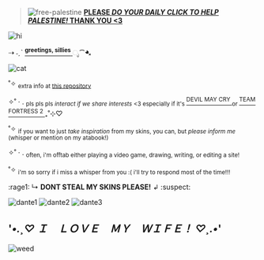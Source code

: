 > ![free-palestine](https://images-wixmp-ed30a86b8c4ca887773594c2.wixmp.com/f/3c6c2fb8-b01f-4643-ac66-9d2c8997f099/dgdu0co-9c478f4d-c5cc-4e2e-92fb-8348451745c1.png?token=eyJ0eXAiOiJKV1QiLCJhbGciOiJIUzI1NiJ9.eyJzdWIiOiJ1cm46YXBwOjdlMGQxODg5ODIyNjQzNzNhNWYwZDQxNWVhMGQyNmUwIiwiaXNzIjoidXJuOmFwcDo3ZTBkMTg4OTgyMjY0MzczYTVmMGQ0MTVlYTBkMjZlMCIsIm9iaiI6W1t7InBhdGgiOiJcL2ZcLzNjNmMyZmI4LWIwMWYtNDY0My1hYzY2LTlkMmM4OTk3ZjA5OVwvZGdkdTBjby05YzQ3OGY0ZC1jNWNjLTRlMmUtOTJmYi04MzQ4NDUxNzQ1YzEucG5nIn1dXSwiYXVkIjpbInVybjpzZXJ2aWNlOmZpbGUuZG93bmxvYWQiXX0.D65TFgBm-rCft23jNDrmQoLHZqZD8rd53eR1QIzt6JY) [**PLEASE _DO YOUR DAILY CLICK TO HELP PALESTINE!_ THANK YOU <3**](https://arab.org/click-to-help/palestine/)


![hi](https://i.imgur.com/Em2whpW.gif)

⇢ ˗ˏˋ <ins><sup> **greetings, sillies** </sup></ins> ೃ⁀➷

![cat](https://graphic.neocities.org/Katze_91.gif)

˚✧ <sub> extra info at [this repository](https://github.com/loudbarking/weedchiefer) </sub>

✧˚ · . <sub> pls pls pls *interact if we share interests* <3 especially if it's </sub> <ins> <sup> DEVIL MAY CRY </sup> </ins> <sub> or </sub> <ins> <sup> TEAM FORTRESS 2 </sup> </ins> ₊˚⊹♡

˚✧ <sub> if you want to just *take inspiration* from my skins, you can, but *please inform me* (whisper or mention on my atabook!) </sub>

✧˚ · . <sub> often, i'm offtab either playing a video game, drawing, writing, or editing a site! </sub>

˚✧ <sub> i'm so sorry if i miss a whisper from you :( i'll try to respond most of the time!!! </sub>

:rage1: ↳ **DONT STEAL MY SKINS PLEASE!** ↲ :suspect:

![dante1](https://64.media.tumblr.com/1de69da7a691dbac1faa215d60fb2d20/e3f3f86e16ebc0f4-53/s100x200/368ff1d802960cdc11b8693ef54d9ec79f61c11f.gifv)
![dante2](https://64.media.tumblr.com/4e86da647d08044bbd70637f020343a1/e3f3f86e16ebc0f4-84/s100x200/9d49575b24408c3d37993e973380292dac8e8153.pnj)
![dante3](https://64.media.tumblr.com/45a13df9a026edfa58b9a04af2abd638/e3f3f86e16ebc0f4-bb/s100x200/fde57ef3dace66084c2d8776a39dc0576e51eaf7.gifv)

## '*•.¸♡ Ｉ　ＬＯＶＥ　ＭＹ　ＷＩＦＥ！ ♡¸.•*'

![weed](https://64.media.tumblr.com/bc3467ac788bed3cfb7d9e13ecfd7480/208c53463d30577d-93/s2048x3072/35684977d32910b2ece8e2d67f54421dcb25e20d.pnj)

